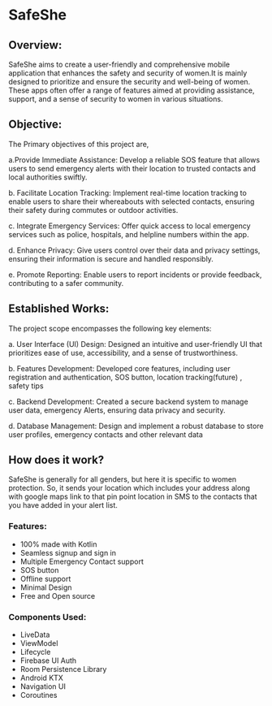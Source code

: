 # SafeShe

## Overview:

SafeShe aims to create a user-friendly and comprehensive mobile application that enhances the safety and security of women.It is mainly designed to prioritize and ensure the security and well-being of women. These apps often offer a range of features aimed at providing assistance, support, and a sense of security to women in various situations.

## Objective:

The Primary objectives of this project are,

a.Provide Immediate Assistance: Develop a reliable SOS feature that allows users to send emergency alerts with their location to trusted contacts and local authorities swiftly.

b. Facilitate Location Tracking: Implement real-time location tracking to enable users to share their whereabouts with selected contacts, ensuring their safety during commutes or outdoor activities.

c. Integrate Emergency Services: Offer quick access to local emergency services such as police, hospitals, and helpline numbers within the app.

d. Enhance Privacy: Give users control over their data and privacy settings, ensuring their information is secure and handled responsibly.

e. Promote Reporting: Enable users to report incidents or provide feedback, contributing to a safer community.

## Established Works:

The project scope encompasses the following key elements:

a. User Interface (UI) Design: Designed an intuitive and user-friendly UI that prioritizes ease
of use, accessibility, and a sense of trustworthiness.

b. Features Development: Developed core features, including user registration and
authentication, SOS button, location tracking(future) , safety tips

c. Backend Development: Created a secure backend system to manage user data, emergency
Alerts, ensuring data privacy and security.

d. Database Management: Design and implement a robust database to store user profiles,
emergency contacts and other relevant data

## How does it work?

SafeShe is generally for all genders, but here it is specific to women protection. So, it sends your location which includes your address along with google maps link to that pin point location in SMS to the contacts that you have added in your alert list.


### Features:

- 100% made with Kotlin
- Seamless signup and sign in
- Multiple Emergency Contact support
- SOS button
- Offline support
- Minimal Design
- Free and Open source

### Components Used:
- LiveData
- ViewModel
- Lifecycle
- Firebase UI Auth
- Room Persistence Library
- Android KTX
- Navigation UI
- Coroutines

